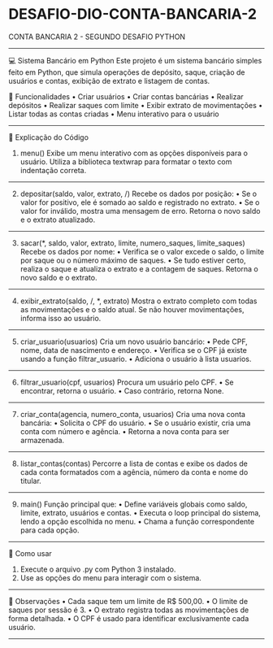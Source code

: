 # DESAFIO-DIO-CONTA-BANCARIA-2
CONTA BANCARIA 2 - SEGUNDO DESAFIO PYTHON


________________________________________
💻 Sistema Bancário em Python
Este projeto é um sistema bancário simples feito em Python, que simula operações de depósito, saque, criação de usuários e contas, exibição de extrato e listagem de contas.

🧠 Funcionalidades
•	Criar usuários
•	Criar contas bancárias
•	Realizar depósitos
•	Realizar saques com limite
•	Exibir extrato de movimentações
•	Listar todas as contas criadas
•	Menu interativo para o usuário
________________________________________

🧩 Explicação do Código
1. menu()
Exibe um menu interativo com as opções disponíveis para o usuário. Utiliza a biblioteca textwrap para formatar o texto com indentação correta.
________________________________________

2. depositar(saldo, valor, extrato, /)
Recebe os dados por posição:
•	Se o valor for positivo, ele é somado ao saldo e registrado no extrato.
•	Se o valor for inválido, mostra uma mensagem de erro.
Retorna o novo saldo e o extrato atualizado.
________________________________________

3. sacar(*, saldo, valor, extrato, limite, numero_saques, limite_saques)
Recebe os dados por nome:
•	Verifica se o valor excede o saldo, o limite por saque ou o número máximo de saques.
•	Se tudo estiver certo, realiza o saque e atualiza o extrato e a contagem de saques.
Retorna o novo saldo e o extrato.
________________________________________

4. exibir_extrato(saldo, /, *, extrato)
Mostra o extrato completo com todas as movimentações e o saldo atual. Se não houver movimentações, informa isso ao usuário.
________________________________________

5. criar_usuario(usuarios)
Cria um novo usuário bancário:
•	Pede CPF, nome, data de nascimento e endereço.
•	Verifica se o CPF já existe usando a função filtrar_usuario.
•	Adiciona o usuário à lista usuarios.
________________________________________

6. filtrar_usuario(cpf, usuarios)
Procura um usuário pelo CPF.
•	Se encontrar, retorna o usuário.
•	Caso contrário, retorna None.
________________________________________

7. criar_conta(agencia, numero_conta, usuarios)
Cria uma nova conta bancária:
•	Solicita o CPF do usuário.
•	Se o usuário existir, cria uma conta com número e agência.
•	Retorna a nova conta para ser armazenada.
________________________________________

8. listar_contas(contas)
Percorre a lista de contas e exibe os dados de cada conta formatados com a agência, número da conta e nome do titular.
________________________________________

9. main()
Função principal que:
•	Define variáveis globais como saldo, limite, extrato, usuários e contas.
•	Executa o loop principal do sistema, lendo a opção escolhida no menu.
•	Chama a função correspondente para cada opção.
________________________________________

🚀 Como usar
1.	Execute o arquivo .py com Python 3 instalado.
2.	Use as opções do menu para interagir com o sistema.
________________________________________

📌 Observações
•	Cada saque tem um limite de R$ 500,00.
•	O limite de saques por sessão é 3.
•	O extrato registra todas as movimentações de forma detalhada.
•	O CPF é usado para identificar exclusivamente cada usuário.
________________________________________

